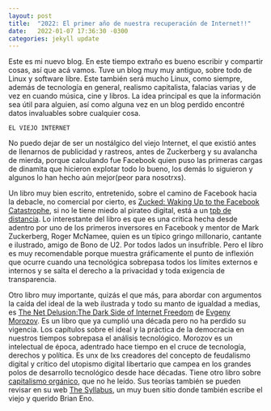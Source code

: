 ```yaml
---
layout: post
title:  "2022: El primer año de nuestra recuperación de Internet!!"
date:   2022-01-07 17:36:30 -0300
categories: jekyll update
---
```

Este es mi nuevo blog. En este tiempo extraño es bueno escribir y compartir cosas, así que acá vamos. Tuve un blog muy muy antiguo, sobre todo de Linux y software libre. Este también será mucho Linux, como siempre, además de tecnología en general, realismo capitalista, falacias varias y de vez en cuando música, cine y libros. La idea principal es que la información sea útil para alguien, así como alguna vez en un blog perdido encontré datos invaluables sobre cualquier cosa.

`EL VIEJO INTERNET`

No puedo dejar de ser un nostálgico del viejo Internet, el que existió antes de llenarnos de publicidad y rastreos, antes de Zuckerberg y su avalancha de mierda, porque calculando fue Facebook quien puso las primeras cargas de dinamita que hicieron explotar todo lo bueno, los demás lo siguieron y algunos lo han hecho aún mejor(peor para nosotrxs).

Un libro muy bien escrito, entretenido, sobre el camino de Facebook hacia la debacle, no comercial por cierto, es [Zucked: Waking Up to the Facebook Catastrophe](https://www.elespanol.com/invertia/empresas/20190210/zucked-inversor-desencantado-facebook-demuestra-peligro-democracia/374963124_0.html), si no le tiene miedo al pirateo digital, está a un [tpb de distancia](https://thepiratebay.org/search.php?q=zucked&all=on&search=Pirate+Search&page=0&orderby=). Lo interestante del libro es que es una critica hecha desde adentro por uno de los primeros inversores en Facebook y mentor de Mark Zuckerberg, Roger McNamee, quien es un típico gringo millonario, cantante e ilustrado, amigo de Bono de U2. Por todos lados un insufrible. Pero el libro es muy recomendable porque muestra gráficamente el punto de inflexión que ocurre cuando una tecnológica sobrepasa todos los límites externos e internos y se salta el derecho a la privacidad y toda exigencia de transparencia.

Otro libro muy importante, quizás el que más, para abordar con argumentos la caída del ideal de la web ilustrada y todo su manto de igualdad a medias, es [The Net Delusion:The Dark Side of Internet Freedom](https://tropicaline.files.wordpress.com/2011/04/netdelusion.pdf) de [Evgeny Morozov](https://en.wikipedia.org/wiki/Evgeny_Morozov). Es un libro que ya cumplió una década pero no ha perdido su vigencia. Los capítulos sobre el ideal y la práctica de la democracia en nuestros tiempos sobrepasa el análisis tecnológico. Morozov es un intelectual de época, adentrado hace tiempo en el cruce de tecnología, derechos y política. Es unx de lxs creadores del concepto de feudalismo digital y crítico del utopismo digital libertario que campea en los grandes polos de desarrollo tecnológico desde hace décadas. Tiene otro libro sobre [capitalismo orgánico](https://www.goodreads.com/book/show/31450517-freedom-as-a-service), que no he leído. Sus teorías también se pueden revisar en su web [The Syllabus](https://www.the-syllabus.com), un muy buen sitio donde también escribe el viejo y querido Brian Eno.
